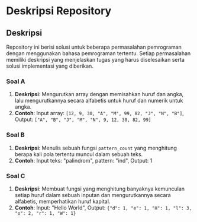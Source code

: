 # Deskripsi Repository

## Deskripsi
Repository ini berisi solusi untuk beberapa permasalahan pemrograman dengan menggunakan bahasa pemrograman tertentu. Setiap permasalahan memiliki deskripsi yang menjelaskan tugas yang harus diselesaikan serta solusi implementasi yang diberikan.

### Soal A
1. **Deskripsi**: Mengurutkan array dengan memisahkan huruf dan angka, lalu mengurutkannya secara alfabetis untuk huruf dan numerik untuk angka.
2. **Contoh**: Input array: `[12, 9, 30, "A", "M", 99, 82, "J", "N", "B"]`, Output: `["A", "B", "J", "M", "N", 9, 12, 30, 82, 99]`

### Soal B
1. **Deskripsi**: Menulis sebuah fungsi `pattern_count` yang menghitung berapa kali pola tertentu muncul dalam sebuah teks.
2. **Contoh**: Input teks: "palindrom", pattern: "ind", Output: 1

### Soal C
1. **Deskripsi**: Membuat fungsi yang menghitung banyaknya kemunculan setiap huruf dalam sebuah inputan dan mengurutkannya secara alfabetis, memperhatikan huruf kapital.
2. **Contoh**: Input: "Hello World", Output: `{"d": 1, "e": 1, "H": 1, "l": 3, "o": 2, "r": 1, "W": 1}`
